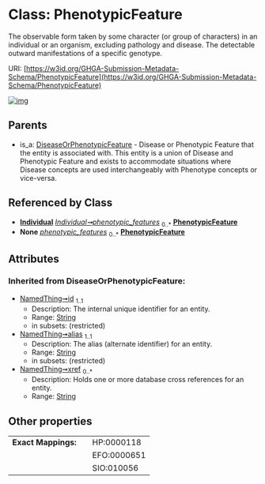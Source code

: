 
# Class: PhenotypicFeature


The observable form taken by some character (or group of characters) in an individual or an organism, excluding pathology and disease. The detectable outward manifestations of a specific genotype.

URI: [https://w3id.org/GHGA-Submission-Metadata-Schema/PhenotypicFeature](https://w3id.org/GHGA-Submission-Metadata-Schema/PhenotypicFeature)


[![img](https://yuml.me/diagram/nofunky;dir:TB/class/[Individual]++-%20phenotypic_features%200..*>[PhenotypicFeature&#124;concept_identifier(i):string%20%3F;concept_name(i):string%20%3F;description(i):string%20%3F;ontology_name(i):string%20%3F;ontology_version(i):string%20%3F;id(i):string;alias(i):string;xref(i):string%20*],[Individual]++-%20phenotypic_features(i)%200..*>[PhenotypicFeature],[DiseaseOrPhenotypicFeature]^-[PhenotypicFeature],[Individual],[DiseaseOrPhenotypicFeature])](https://yuml.me/diagram/nofunky;dir:TB/class/[Individual]++-%20phenotypic_features%200..*>[PhenotypicFeature&#124;concept_identifier(i):string%20%3F;concept_name(i):string%20%3F;description(i):string%20%3F;ontology_name(i):string%20%3F;ontology_version(i):string%20%3F;id(i):string;alias(i):string;xref(i):string%20*],[Individual]++-%20phenotypic_features(i)%200..*>[PhenotypicFeature],[DiseaseOrPhenotypicFeature]^-[PhenotypicFeature],[Individual],[DiseaseOrPhenotypicFeature])

## Parents

 *  is_a: [DiseaseOrPhenotypicFeature](DiseaseOrPhenotypicFeature.md) - Disease or Phenotypic Feature that the entity is associated with. This entity is a union of Disease and Phenotypic Feature and exists to accommodate situations where Disease concepts are used interchangeably with Phenotype concepts or vice-versa.

## Referenced by Class

 *  **[Individual](Individual.md)** *[Individual➞phenotypic_features](Individual_phenotypic_features.md)*  <sub>0..\*</sub>  **[PhenotypicFeature](PhenotypicFeature.md)**
 *  **None** *[phenotypic_features](phenotypic_features.md)*  <sub>0..\*</sub>  **[PhenotypicFeature](PhenotypicFeature.md)**

## Attributes


### Inherited from DiseaseOrPhenotypicFeature:

 * [NamedThing➞id](NamedThing_id.md)  <sub>1..1</sub>
     * Description: The internal unique identifier for an entity.
     * Range: [String](types/String.md)
     * in subsets: (restricted)
 * [NamedThing➞alias](NamedThing_alias.md)  <sub>1..1</sub>
     * Description: The alias (alternate identifier) for an entity.
     * Range: [String](types/String.md)
     * in subsets: (restricted)
 * [NamedThing➞xref](NamedThing_xref.md)  <sub>0..\*</sub>
     * Description: Holds one or more database cross references for an entity.
     * Range: [String](types/String.md)

## Other properties

|  |  |  |
| --- | --- | --- |
| **Exact Mappings:** | | HP:0000118 |
|  | | EFO:0000651 |
|  | | SIO:010056 |

